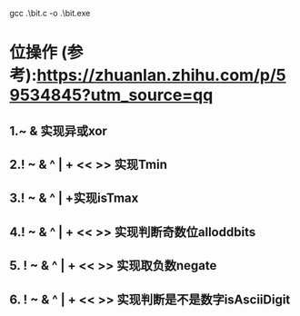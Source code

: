 gcc .\bit.c -o .\bit.exe

# 位操作 (参考):https://zhuanlan.zhihu.com/p/59534845?utm_source=qq

## 1.~ & 实现异或xor

## 2.! ~ & ^ | + << >> 实现Tmin

## 3.! ~ & ^ | +实现isTmax

## 4.! ~ & ^ | + << >> 实现判断奇数位alloddbits

## 5. ! ~ & ^ | + << >> 实现取负数negate

## 6. ! ~ & ^ | + << >> 实现判断是不是数字isAsciiDigit
